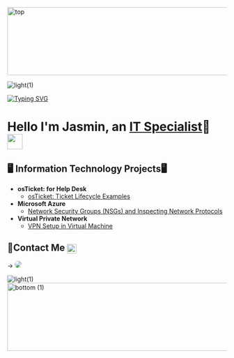 <img width="1140" height="156" alt="top" src="https://github.com/user-attachments/assets/3ec50009-ef90-4ef3-b81a-916660fa517a" />

![light(1)](https://github.com/user-attachments/assets/834b007f-fd81-4e08-afeb-6db0fa21c9fd)



<a href="https://git.io/typing-svg"><img src="https://readme-typing-svg.herokuapp.com?font=Fira+Code&pause=500&color=8A8DF7&center=true&width=435&lines=Welcome!!!;Hello+I'm+Jasmin%2C+an+IT+Specialist+" alt="Typing SVG" /></a>
<h1>Hello I'm Jasmin, an <a href="https://www.linkedin.com/in/jasmin-brown-892114350/">IT Specialist</a>🤗 <img src="https://media.giphy.com/media/hvRJCLFzcasrR4ia7z/giphy.gif" width="35"></h1>
</h1> 

<h2>🖥️ Information Technology Projects🖥</h2>

- <b> osTicket: for Help Desk </b>
  - [osTicket: Ticket Lifecycle Examples](https://github.com/JasminB-14/osTicket-Tickets)
- <b>Microsoft Azure</b>
  - [Network Security Groups (NSGs) and Inspecting Network Protocols](https://github.com/JasminB-14/azure-network-protocols/blob/main/README.md)
- <b>Virtual Private Network</b>
  - [VPN Setup in Virtual Machine ](https://github.com/JasminB-14/VPN-Setup-in-Virtual-Machine/blob/main/README.md)

<h2>📩Contact Me <img align="center" alt="Jasmin | LinkedIn" width="22px" src="https://cdn.jsdelivr.net/npm/simple-icons@v3/icons/linkedin.svg" /></h2>

→ <a href="https://www.linkedin.com/in/jasmin-brown-892114350/" target="_blank"><img src="https://img.shields.io/badge/-LinkedIn-%230077B5?style=for-the-badge&logo=linkedin&logoColor=white" style="border-radius: 30px" target="_blank"></a> 


![light(1)](https://github.com/user-attachments/assets/14e6c8ae-4d3e-45d9-8ca9-6fb87787f70e)
<img width="1140" height="156" alt="bottom (1)" src="https://github.com/user-attachments/assets/d01665c0-6181-4a5c-bc28-c0d3c656d218" />
